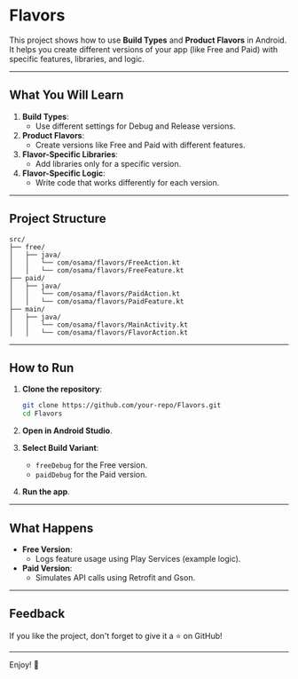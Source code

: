 
# **Flavors**

This project shows how to use **Build Types** and **Product Flavors** in Android. It helps you create different versions of your app (like Free and Paid) with specific features, libraries, and logic.

---

## **What You Will Learn**

1. **Build Types**:
    - Use different settings for Debug and Release versions.
2. **Product Flavors**:
    - Create versions like Free and Paid with different features.
3. **Flavor-Specific Libraries**:
    - Add libraries only for a specific version.
4. **Flavor-Specific Logic**:
    - Write code that works differently for each version.

---

## **Project Structure**

```
src/
├── free/
│   ├── java/
│   │   └── com/osama/flavors/FreeAction.kt
│   │   └── com/osama/flavors/FreeFeature.kt
├── paid/
│   ├── java/
│   │   └── com/osama/flavors/PaidAction.kt
│   │   └── com/osama/flavors/PaidFeature.kt
├── main/
│   ├── java/
│   │   └── com/osama/flavors/MainActivity.kt
│   │   └── com/osama/flavors/FlavorAction.kt
```

---

## **How to Run**

1. **Clone the repository**:
   ```bash
   git clone https://github.com/your-repo/Flavors.git
   cd Flavors
   ```

2. **Open in Android Studio**.

3. **Select Build Variant**:
    - `freeDebug` for the Free version.
    - `paidDebug` for the Paid version.

4. **Run the app**.

---

## **What Happens**

- **Free Version**:
    - Logs feature usage using Play Services (example logic).
- **Paid Version**:
    - Simulates API calls using Retrofit and Gson.

---

## **Feedback**

If you like the project, don't forget to give it a ⭐ on GitHub!

---

Enjoy! 🚀
